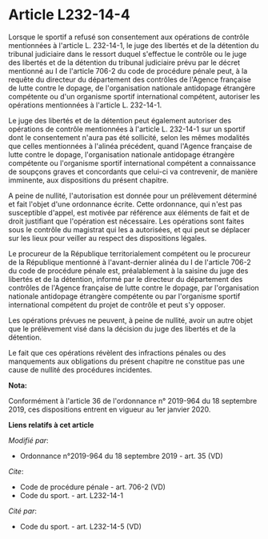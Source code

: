 # Article L232-14-4

Lorsque le sportif a refusé son consentement aux opérations de contrôle mentionnées à l'article L. 232-14-1, le juge des
libertés et de la détention du   tribunal judiciaire dans le ressort duquel s'effectue le contrôle ou le juge des libertés et
de la détention du   tribunal judiciaire prévu par le décret mentionné au I de l'article 706-2 du code de procédure pénale
peut, à la requête du directeur du département des contrôles de l'Agence française de lutte contre le dopage, de
l'organisation nationale antidopage étrangère compétente ou d'un organisme sportif international compétent, autoriser les
opérations mentionnées à l'article L. 232-14-1. 

Le juge des libertés et de la détention peut également autoriser des opérations de contrôle mentionnées à l'article L.
232-14-1 sur un sportif dont le consentement n'aura pas été sollicité, selon les mêmes modalités que celles mentionnées à
l'alinéa précédent, quand l'Agence française de lutte contre le dopage, l'organisation nationale antidopage étrangère
compétente ou l'organisme sportif international compétent a connaissance de soupçons graves et concordants que celui-ci va
contrevenir, de manière imminente, aux dispositions du présent chapitre. 

A peine de nullité, l'autorisation est donnée pour un prélèvement déterminé et fait l'objet d'une ordonnance écrite. Cette
ordonnance, qui n'est pas susceptible d'appel, est motivée par référence aux éléments de fait et de droit justifiant que
l'opération est nécessaire. Les opérations sont faites sous le contrôle du magistrat qui les a autorisées, et qui peut se
déplacer sur les lieux pour veiller au respect des dispositions légales. 

Le procureur de la République territorialement compétent ou le procureur de la République mentionné à l'avant-dernier alinéa
du I de l'article 706-2 du code de procédure pénale est, préalablement à la saisine du juge des libertés et de la détention,
informé par le directeur du département des contrôles de l'Agence française de lutte contre le dopage, par l'organisation
nationale antidopage étrangère compétente ou par l'organisme sportif international compétent du projet de contrôle et peut
s'y opposer. 

Les opérations prévues ne peuvent, à peine de nullité, avoir un autre objet que le prélèvement visé dans la décision du juge
des libertés et de la détention. 

Le fait que ces opérations révèlent des infractions pénales ou des manquements aux obligations du présent chapitre ne
constitue pas une cause de nullité des procédures incidentes.

**Nota:**

Conformément à l'article 36 de l'ordonnance n° 2019-964 du 18 septembre 2019, ces dispositions entrent en vigueur au 1er
janvier 2020.

**Liens relatifs à cet article**

_Modifié par_:

  - Ordonnance n°2019-964 du 18 septembre 2019 - art. 35 (VD)

_Cite_:

  - Code de procédure pénale - art. 706-2 (VD)
  - Code du sport. - art. L232-14-1

_Cité par_:

  - Code du sport. - art. L232-14-5 (VD)
